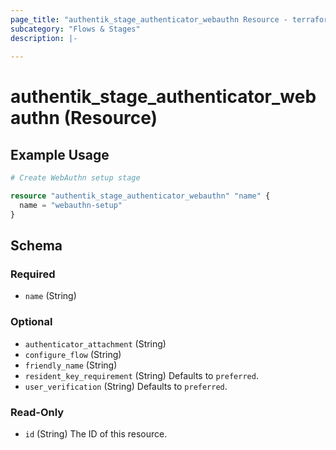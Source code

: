 ```yaml
---
page_title: "authentik_stage_authenticator_webauthn Resource - terraform-provider-authentik"
subcategory: "Flows & Stages"
description: |-
  
---
```


# authentik_stage_authenticator_webauthn (Resource)




## Example Usage

```terraform
# Create WebAuthn setup stage

resource "authentik_stage_authenticator_webauthn" "name" {
  name = "webauthn-setup"
}
```

<!-- schema generated by tfplugindocs -->
## Schema

### Required

- `name` (String)

### Optional

- `authenticator_attachment` (String)
- `configure_flow` (String)
- `friendly_name` (String)
- `resident_key_requirement` (String) Defaults to `preferred`.
- `user_verification` (String) Defaults to `preferred`.

### Read-Only

- `id` (String) The ID of this resource.

